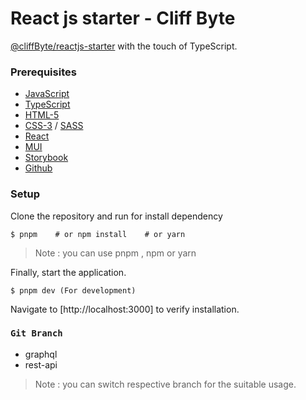# React js starter - Cliff Byte

[@cliffByte/reactjs-starter](https://github.com/cliffByte/reactjs-starter) with the touch of TypeScript.

### Prerequisites

- [JavaScript](https://www.w3schools.com/js/)
- [TypeScript](https://www.w3schools.com/typescript/)
- [HTML-5](https://www.w3schools.com/html/)
- [CSS-3](https://www.w3schools.com/css/) / [SASS](https://sass-lang.com/documentation/)
- [React](https://legacy.reactjs.org/docs/getting-started.html)
- [MUI](https://mui.com/material-ui/getting-started/)
- [Storybook](https://storybook.js.org/)
- [Github](https://docs.github.com/en)

### Setup

Clone the repository and run for install dependency

    $ pnpm    # or npm install    # or yarn

> Note : you can use pnpm , npm or yarn

Finally, start the application.

    $ pnpm dev (For development)

Navigate to [http://localhost:3000] to verify installation.

### `Git Branch`

- graphql
- rest-api

> Note : you can switch respective branch for the suitable usage.
